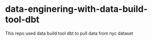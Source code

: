 # data-enginering-with-data-build-tool-dbt
This repo used data build tool dbt to pull data from nyc dataset
